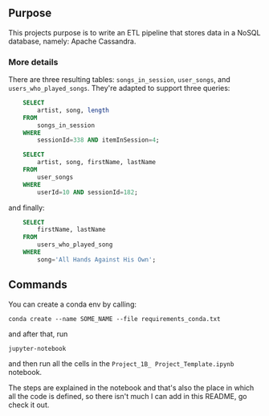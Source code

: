 ## Purpose
This projects purpose is to write an ETL pipeline that stores data in a NoSQL database, namely: Apache Cassandra.

### More details

There are three resulting tables: `songs_in_session`, `user_songs`, and `users_who_played_songs`.
They're adapted to support three queries:

```sql
    SELECT
        artist, song, length
    FROM
        songs_in_session
    WHERE
        sessionId=338 AND itemInSession=4;
```

```sql
    SELECT
        artist, song, firstName, lastName
    FROM
        user_songs
    WHERE
        userId=10 AND sessionId=182;
```

and finally:
```sql
    SELECT
        firstName, lastName
    FROM
        users_who_played_song
    WHERE
        song='All Hands Against His Own';
```


## Commands
You can create a conda env by calling:

```
conda create --name SOME_NAME --file requirements_conda.txt
```

and after that, run
```
jupyter-notebook
```
and then run all the cells in the `Project_1B_ Project_Template.ipynb` notebook.

The steps are explained in the notebook and that's also the place in which all the code is defined, so there isn't much I can add in this README, go check it out.
